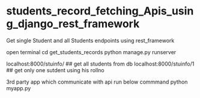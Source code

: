 # students_record_fetching_Apis_using_django_rest_framework

Get single Student and all Students endpoints using rest_framework

open terminal cd get_students_records python manage.py runserver

localhost:8000/stuinfo/ ## get all students from db localhost:8000/stuinfo/1 ## get only one sutdent using his rollno

3rd party app which communicate with api run below commmand
python myapp.py
